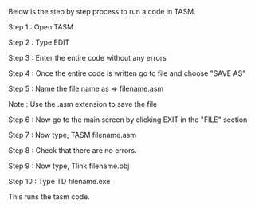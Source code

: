 Below is the step by step process to run a code in TASM.

Step 1 : Open TASM

Step 2 : Type EDIT

Step 3 : Enter the entire code without any errors

Step 4 : Once the entire code is written go to file and choose "SAVE AS"

Step 5 : Name the file name as => filename.asm 

Note : Use the .asm extension to save the file

Step 6 : Now go to the main screen by clicking EXIT in the "FILE" section

Step 7 : Now type, TASM filename.asm

Step 8 : Check that there are no errors.

Step 9 : Now type, Tlink filename.obj

Step 10 : Type TD filename.exe

This runs the tasm code.
